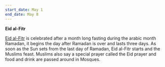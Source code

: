```yaml
---
start_date: May 1
end_date: May 8
---
```


**Eid al-Fitr**

[Eid al-Fitr](https://en.wikipedia.org/wiki/Eid_al-Fitr) is celebrated after a month long fasting during the arabic month Ramadan, it begins the day after Ramadan is over and lasts three days. As soon as the Sun sets from the last day of Ramadan, Eid al-Fitr starts and the Muslims feast. Muslims also say a special prayer called the Eid prayer and food and drink are passed around in Mosques.
